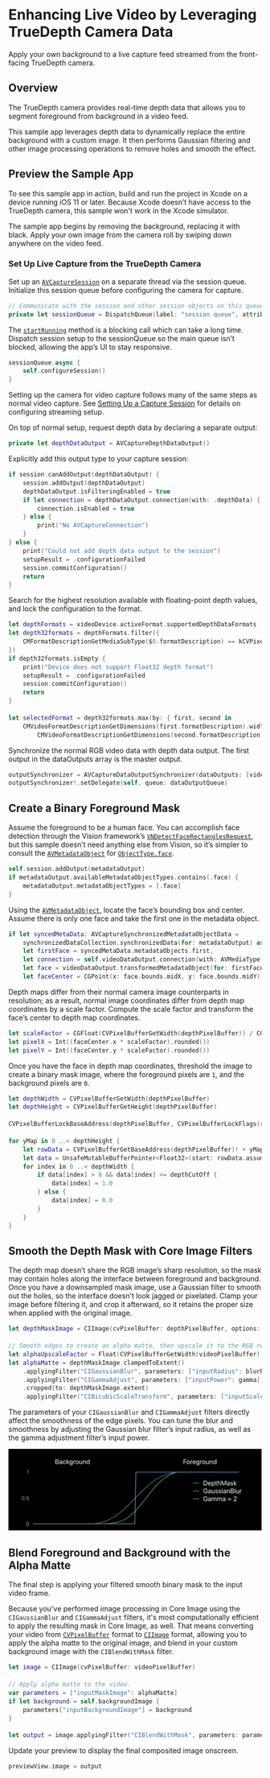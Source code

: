 # Enhancing Live Video by Leveraging TrueDepth Camera Data

Apply your own background to a live capture feed streamed from the front-facing TrueDepth camera.

## Overview

The TrueDepth camera provides real-time depth data that allows you to segment foreground from background in a video feed.

This sample app leverages depth data to dynamically replace the entire background with a custom image.  It then performs Gaussian filtering and other image processing operations to remove holes and smooth the effect.

## Preview the Sample App

To see this sample app in action, build and run the project in Xcode on a device running iOS 11 or later.  Because Xcode doesn’t have access to the TrueDepth camera, this sample won't work in the Xcode simulator.

The sample app begins by removing the background, replacing it with black.  Apply your own image from the camera roll by swiping down anywhere on the video feed.

### Set Up Live Capture from the TrueDepth Camera

Set up an [`AVCaptureSession`](https://developer.apple.com/documentation/avfoundation/avcapturesession) on a separate thread via the session queue.  Initialize this session queue before configuring the camera for capture.

``` swift
// Communicate with the session and other session objects on this queue.
private let sessionQueue = DispatchQueue(label: "session queue", attributes: [], autoreleaseFrequency: .workItem)
```

The [`startRunning`](https://developer.apple.com/documentation/avfoundation/avcapturesession/1388185-startrunning) method is a blocking call which can take a long time. Dispatch session setup to the sessionQueue so the main queue isn’t blocked, allowing the app’s UI to stay responsive.

``` swift
sessionQueue.async {
    self.configureSession()
}
```

Setting up the camera for video capture follows many of the same steps as normal video capture.  See [Setting Up a Capture Session](https://developer.apple.com/documentation/avfoundation/cameras_and_media_capture/setting_up_a_capture_session) for details on configuring streaming setup.

On top of normal setup, request depth data by declaring a separate output:

``` swift
private let depthDataOutput = AVCaptureDepthDataOutput()
```

Explicitly add this output type to your capture session:

``` swift
if session.canAddOutput(depthDataOutput) {
    session.addOutput(depthDataOutput)
    depthDataOutput.isFilteringEnabled = true
    if let connection = depthDataOutput.connection(with: .depthData) {
        connection.isEnabled = true
    } else {
        print("No AVCaptureConnection")
    }
} else {
    print("Could not add depth data output to the session")
    setupResult = .configurationFailed
    session.commitConfiguration()
    return
}
```

Search for the highest resolution available with floating-point depth values, and lock the configuration to the format.

``` swift
let depthFormats = videoDevice.activeFormat.supportedDepthDataFormats
let depth32formats = depthFormats.filter({
    CMFormatDescriptionGetMediaSubType($0.formatDescription) == kCVPixelFormatType_DepthFloat32
})
if depth32formats.isEmpty {
    print("Device does not support Float32 depth format")
    setupResult = .configurationFailed
    session.commitConfiguration()
    return
}

let selectedFormat = depth32formats.max(by: { first, second in
    CMVideoFormatDescriptionGetDimensions(first.formatDescription).width <
        CMVideoFormatDescriptionGetDimensions(second.formatDescription).width })
```

Synchronize the normal RGB video data with depth data output.  The first output in the dataOutputs array is the master output.

``` swift
outputSynchronizer = AVCaptureDataOutputSynchronizer(dataOutputs: [videoDataOutput, depthDataOutput, metadataOutput])
outputSynchronizer!.setDelegate(self, queue: dataOutputQueue)
```

## Create a Binary Foreground Mask

Assume the foreground to be a human face.  You can accomplish face detection through the Vision framework’s [`VNDetectFaceRectanglesRequest`](https://developer.apple.com/documentation/vision/vndetectfacerectanglesrequest), but this sample doesn’t need anything else from Vision, so it’s simpler to consult the [`AVMetadataObject`](https://developer.apple.com/documentation/avfoundation/avmetadataobject) for [`ObjectType.face`](https://developer.apple.com/documentation/avfoundation/avmetadataobject/objecttype/1385845-face).  

``` swift
self.session.addOutput(metadataOutput)
if metadataOutput.availableMetadataObjectTypes.contains(.face) {
    metadataOutput.metadataObjectTypes = [.face]
}
```

Using the [`AVMetadataObject`](https://developer.apple.com/documentation/avfoundation/avmetadataobject), locate the face’s bounding box and center.  Assume there is only one face and take the first one in the metadata object.

``` swift
if let syncedMetaData: AVCaptureSynchronizedMetadataObjectData =
    synchronizedDataCollection.synchronizedData(for: metadataOutput) as? AVCaptureSynchronizedMetadataObjectData,
    let firstFace = syncedMetaData.metadataObjects.first,
    let connection = self.videoDataOutput.connection(with: AVMediaType.video),
    let face = videoDataOutput.transformedMetadataObject(for: firstFace, connection: connection) {
    let faceCenter = CGPoint(x: face.bounds.midX, y: face.bounds.midY)
```

Depth maps differ from their normal camera image counterparts in resolution; as a result, normal image coordinates differ from depth map coordinates by a scale factor. Compute the scale factor and transform the face’s center to depth map coordinates.

``` swift
let scaleFactor = CGFloat(CVPixelBufferGetWidth(depthPixelBuffer)) / CGFloat(CVPixelBufferGetWidth(videoPixelBuffer))
let pixelX = Int((faceCenter.x * scaleFactor).rounded())
let pixelY = Int((faceCenter.y * scaleFactor).rounded())
```

Once you have the face in depth map coordinates, threshold the image to create a binary mask image, where the foreground pixels are `1`, and the background pixels are `0`.

``` swift
let depthWidth = CVPixelBufferGetWidth(depthPixelBuffer)
let depthHeight = CVPixelBufferGetHeight(depthPixelBuffer)

CVPixelBufferLockBaseAddress(depthPixelBuffer, CVPixelBufferLockFlags(rawValue: 0))

for yMap in 0 ..< depthHeight {
    let rowData = CVPixelBufferGetBaseAddress(depthPixelBuffer)! + yMap * CVPixelBufferGetBytesPerRow(depthPixelBuffer)
    let data = UnsafeMutableBufferPointer<Float32>(start: rowData.assumingMemoryBound(to: Float32.self), count: depthWidth)
    for index in 0 ..< depthWidth {
        if data[index] > 0 && data[index] <= depthCutOff {
            data[index] = 1.0
        } else {
            data[index] = 0.0
        }
    }
}
```

## Smooth the Depth Mask with Core Image Filters

The depth map doesn’t share the RGB image’s sharp resolution, so the mask may contain holes along the interface between foreground and background.  Once you have a downsampled mask image, use a Gaussian filter to smooth out the holes, so the interface doesn’t look jagged or pixelated. Clamp your image before filtering it, and crop it afterward, so it retains the proper size when applied with the original image.

``` swift
let depthMaskImage = CIImage(cvPixelBuffer: depthPixelBuffer, options: [:])

// Smooth edges to create an alpha matte, then upscale it to the RGB resolution.
let alphaUpscaleFactor = Float(CVPixelBufferGetWidth(videoPixelBuffer)) / Float(depthWidth)
let alphaMatte = depthMaskImage.clampedToExtent()
    .applyingFilter("CIGaussianBlur", parameters: ["inputRadius": blurRadius])
    .applyingFilter("CIGammaAdjust", parameters: ["inputPower": gamma])
    .cropped(to: depthMaskImage.extent)
    .applyingFilter("CIBicubicScaleTransform", parameters: ["inputScale": alphaUpscaleFactor])
```

The parameters of your `CIGaussianBlur` and `CIGammaAdjust` filters directly affect the smoothness of the edge pixels.  You can tune the blur and smoothness by adjusting the Gaussian blur filter’s input radius, as well as the gamma adjustment filter’s input power.

![Graph showing the effect of fine-tuning Gaussian blur and Gamma adjustment](Documentation/GaussianGammaGraph.png)

## Blend Foreground and Background with the Alpha Matte

The final step is applying your filtered smooth binary mask to the input video frame.

Because you've performed image processing in Core Image using the `CIGaussianBlur` and `CIGammaAdjust` filters, it's most computationally efficient to apply the resulting mask in Core Image, as well.  That means converting your video from [`CVPixelBuffer`](https://developer.apple.com/documentation/corevideo/cvpixelbuffer-q2e) format to [`CIImage`](https://developer.apple.com/documentation/coreimage/ciimage) format, allowing you to apply the alpha matte to the original image, and blend in your custom background image with the `CIBlendWithMask` filter.

``` swift
let image = CIImage(cvPixelBuffer: videoPixelBuffer)

// Apply alpha matte to the video.
var parameters = ["inputMaskImage": alphaMatte]
if let background = self.backgroundImage {
    parameters["inputBackgroundImage"] = background
}

let output = image.applyingFilter("CIBlendWithMask", parameters: parameters)
```

Update your preview to display the final composited image onscreen.

``` swift
previewView.image = output
```
